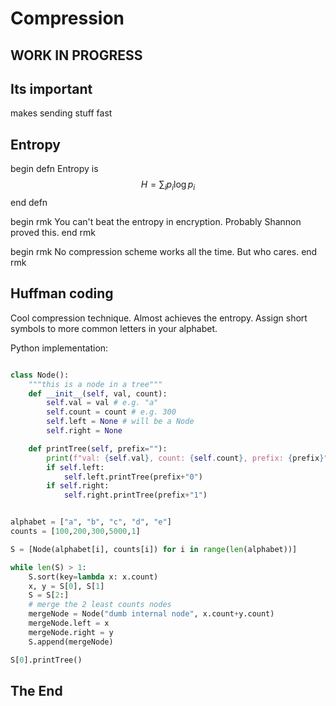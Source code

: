 # Compression

## WORK IN PROGRESS

## Its important
makes sending stuff fast

## Entropy

begin defn
Entropy is
$$H = \sum_i p_i \log p_i$$
end defn

begin rmk
You can't beat the entropy in encryption. Probably Shannon proved this.
end rmk

begin rmk
No compression scheme works all the time. But who cares.
end rmk

## Huffman coding
Cool compression technique. Almost achieves the entropy. Assign short symbols to more common letters in your alphabet.

Python implementation:

```python

class Node():
	"""this is a node in a tree"""
	def __init__(self, val, count):
		self.val = val # e.g. "a"
		self.count = count # e.g. 300
		self.left = None # will be a Node
		self.right = None

	def printTree(self, prefix=""):
		print(f"val: {self.val}, count: {self.count}, prefix: {prefix}")
		if self.left:
			self.left.printTree(prefix+"0")
		if self.right:
			self.right.printTree(prefix+"1")


alphabet = ["a", "b", "c", "d", "e"]
counts = [100,200,300,5000,1]

S = [Node(alphabet[i], counts[i]) for i in range(len(alphabet))]

while len(S) > 1:
	S.sort(key=lambda x: x.count)
	x, y = S[0], S[1]
	S = S[2:]
	# merge the 2 least counts nodes
	mergeNode = Node("dumb internal node", x.count+y.count)
	mergeNode.left = x
	mergeNode.right = y
	S.append(mergeNode)

S[0].printTree()
```


## The End


